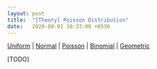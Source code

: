 ```yaml
---
layout: post
title:  "[Theory] Poisson Distribution"
date:   2020-08-01 10:37:00 +0530
---
```


[Uniform](/blog/2020/08/01/uniform-probability-distribution.html) \| [Normal](/blog/2020/08/01/normal-probability-distribution.html) \| [Poisson](/blog/2020/08/01/poisson-probability-distribution.html) \| [Binomial](/blog/2020/08/01/binomial-probability-distribution.html) \| [Geometric](/blog/2020/08/01/geometric-probability-distribution.html)

[TODO]

<script src="https://polyfill.io/v3/polyfill.min.js?features=es6"></script>
<script id="MathJax-script" async src="https://cdn.jsdelivr.net/npm/mathjax@3/es5/tex-mml-chtml.js"></script>
